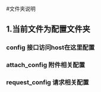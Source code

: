 #文件夹说明
## 1.当前文件为配置文件夹
### config 接口访问host在这里配置
### attach_config 附件相关配置
### request_config 请求相关配置

